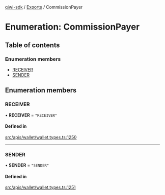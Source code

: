 [qiwi-sdk](../README.md) / [Exports](../modules.md) / CommissionPayer

# Enumeration: CommissionPayer

## Table of contents

### Enumeration members

- [RECEIVER](CommissionPayer.md#receiver)
- [SENDER](CommissionPayer.md#sender)

## Enumeration members

### RECEIVER

• **RECEIVER** = `"RECEIVER"`

#### Defined in

[src/apis/wallet/wallet.types.ts:1250](https://github.com/AlexXanderGrib/node-qiwi-sdk/blob/52e2fc4/src/apis/wallet/wallet.types.ts#L1250)

___

### SENDER

• **SENDER** = `"SENDER"`

#### Defined in

[src/apis/wallet/wallet.types.ts:1251](https://github.com/AlexXanderGrib/node-qiwi-sdk/blob/52e2fc4/src/apis/wallet/wallet.types.ts#L1251)
